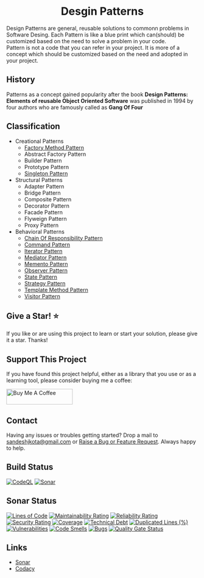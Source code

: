 
<h1 align="center">
  <br />
    Desgin Patterns
  <br />
</h1>

Design Patterns are general, reusable solutions to commonn problems in Software Desing. 
Each Pattern is like a blue print which can(should) be customized based on the need to solve a problem in your code.
<br />
Pattern is not a code that you can refer in your project. It is more of a concept which should be customized based on the need and adopted in your project.


## History
Patterns as a concept gained popularity after the book **Design Patterns: Elements of reusable Object Oriented Software** 
was published in 1994 by four authors who are famously called as **Gang Of Four**

## Classification
- Creational Patterns
  - [Factory Method Pattern](https://github.com/sandeshkota/DesignPatterns/tree/main/DesignPatterns/CreationalPatterns/FactoryMethodPattern)
  - Abstract Factory Pattern
  - Builder Pattern
  - Prototype Pattern
  - [Singleton Pattern](https://github.com/sandeshkota/DesignPatterns/tree/main/DesignPatterns/CreationalPatterns/SingletonPattern)
- Structural Patterns
  - Adapter Pattern
  - Bridge Pattern
  - Composite Pattern
  - Decorator Pattern
  - Facade Pattern
  - Flyweign Pattern
  - Proxy Pattern
- Behavioral Patterns
  - [Chain Of Responsibility Pattern](https://github.com/sandeshkota/DesignPatterns/tree/main/DesignPatterns/BehavioralPatterns/ChainOfResponsibilityPattern)
  - [Command Pattern](https://github.com/sandeshkota/DesignPatterns/tree/main/DesignPatterns/BehavioralPatterns/CommandPattern)
  - [Iterator Pattern](https://github.com/sandeshkota/DesignPatterns/tree/main/DesignPatterns/BehavioralPatterns/IteratorPattern)
  - [Mediator Pattern](https://github.com/sandeshkota/DesignPatterns/tree/main/DesignPatterns/BehavioralPatterns/MediatorPattern)
  - [Memento Pattern](https://github.com/sandeshkota/DesignPatterns/tree/main/DesignPatterns/BehavioralPatterns/MementoPattern)
  - [Observer Pattern](https://github.com/sandeshkota/DesignPatterns/tree/main/DesignPatterns/BehavioralPatterns/ObserverPattern)
  - [State Pattern](https://github.com/sandeshkota/DesignPatterns/tree/main/DesignPatterns/BehavioralPatterns/StatePattern)
  - [Strategy Pattern](https://github.com/sandeshkota/DesignPatterns/tree/main/DesignPatterns/BehavioralPatterns/StrategyPattern)
  - [Template Method Pattern](https://github.com/sandeshkota/DesignPatterns/tree/main/DesignPatterns/BehavioralPatterns/TemplateMethodPattern)
  - [Visitor Pattern](https://github.com/sandeshkota/DesignPatterns/tree/main/DesignPatterns/BehavioralPatterns/VisitorPattern)


## Give a Star! :star:
If you like or are using this project to learn or start your solution, please give it a star. Thanks!


## Support This Project
If you have found this project helpful, either as a library that you use or as a learning tool, please consider buying me a coffee:

<a href="https://www.buymeacoffee.com/sandeshkota" target="_blank"><img src="https://www.buymeacoffee.com/assets/img/custom_images/orange_img.png" alt="Buy Me A Coffee" style="height: 41px !important;width: 174px !important" ></a>

## Contact

Having any issues or troubles getting started? Drop a mail to sandeshjkota@gmail.com or [Raise a Bug or Feature Request](https://github.com/sandeshkota/DesignPatterns/issues). Always happy to help.

## Build Status
[![CodeQL](https://github.com/sandeshkota/DesignPatterns/actions/workflows/codeql-analysis.yml/badge.svg)](https://github.com/sandeshkota/DesignPatterns/actions/workflows/codeql-analysis.yml)
[![Sonar](https://github.com/sandeshkota/DesignPatterns/actions/workflows/sonar.yml/badge.svg)](https://github.com/sandeshkota/DesignPatterns/actions/workflows/sonar.yml)

## Sonar Status
[![Lines of Code](https://sonarcloud.io/api/project_badges/measure?project=sandeshkota_DesignPatterns&metric=ncloc)](https://sonarcloud.io/dashboard?id=sandeshkota_DesignPatterns)
[![Maintainability Rating](https://sonarcloud.io/api/project_badges/measure?project=sandeshkota_DesignPatterns&metric=sqale_rating)](https://sonarcloud.io/dashboard?id=sandeshkota_DesignPatterns)
[![Reliability Rating](https://sonarcloud.io/api/project_badges/measure?project=sandeshkota_DesignPatterns&metric=reliability_rating)](https://sonarcloud.io/dashboard?id=sandeshkota_DesignPatterns)
[![Security Rating](https://sonarcloud.io/api/project_badges/measure?project=sandeshkota_DesignPatterns&metric=security_rating)](https://sonarcloud.io/dashboard?id=sandeshkota_DesignPatterns)
[![Coverage](https://sonarcloud.io/api/project_badges/measure?project=sandeshkota_DesignPatterns&metric=coverage)](https://sonarcloud.io/dashboard?id=sandeshkota_DesignPatterns)
[![Technical Debt](https://sonarcloud.io/api/project_badges/measure?project=sandeshkota_DesignPatterns&metric=sqale_index)](https://sonarcloud.io/dashboard?id=sandeshkota_DesignPatterns)
[![Duplicated Lines (%)](https://sonarcloud.io/api/project_badges/measure?project=sandeshkota_DesignPatterns&metric=duplicated_lines_density)](https://sonarcloud.io/dashboard?id=sandeshkota_DesignPatterns)
[![Vulnerabilities](https://sonarcloud.io/api/project_badges/measure?project=sandeshkota_DesignPatterns&metric=vulnerabilities)](https://sonarcloud.io/dashboard?id=sandeshkota_DesignPatterns)
[![Code Smells](https://sonarcloud.io/api/project_badges/measure?project=sandeshkota_DesignPatterns&metric=code_smells)](https://sonarcloud.io/dashboard?id=sandeshkota_DesignPatterns)
[![Bugs](https://sonarcloud.io/api/project_badges/measure?project=sandeshkota_DesignPatterns&metric=bugs)](https://sonarcloud.io/dashboard?id=sandeshkota_DesignPatterns)
[![Quality Gate Status](https://sonarcloud.io/api/project_badges/measure?project=sandeshkota_DesignPatterns&metric=alert_status)](https://sonarcloud.io/dashboard?id=sandeshkota_DesignPatterns)

## Links
- [Sonar](https://sonarcloud.io/dashboard?id=sandeshkota_DesignPatterns)
- [Codacy](https://app.codacy.com/gh/sandeshkota/DesignPatterns/dashboard?branch=main)
